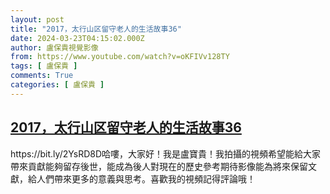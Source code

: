 ```yaml
---
layout: post
title: "2017，太行山区留守老人的生活故事36"
date: 2024-03-23T04:15:02.000Z
author: 盧保貴視覺影像
from: https://www.youtube.com/watch?v=oKFIVv128TY
tags: [ 盧保貴 ]
comments: True
categories: [ 盧保貴 ]
---
```

<!--1711167302000-->
[2017，太行山区留守老人的生活故事36](https://www.youtube.com/watch?v=oKFIVv128TY)
------

<div>
https://bit.ly/2YsRD8D哈嘍，大家好！我是盧寶貴！我拍攝的視頻希望能給大家帶來貢獻能夠留存後世，能成為後人對現在的歷史參考期待影像能為將來保留文獻，給人們帶來更多的意義與思考。喜歡我的視頻記得評論哦！
</div>
